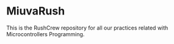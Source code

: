 # MiuvaRush
This is the RushCrew repository for all our practices related with Microcontrollers Programming.
